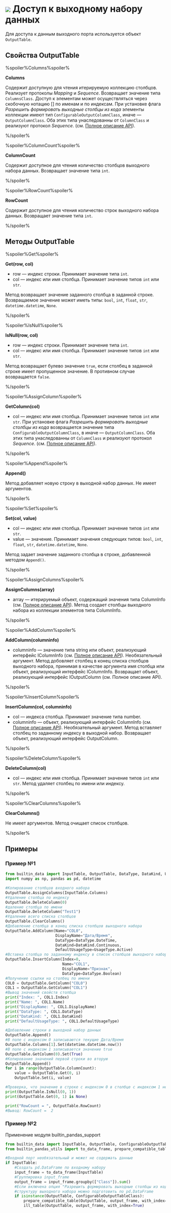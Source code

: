 # ![](../../../images/icons/components/python_default.svg) Доступ к выходному набору данных

Для доступа к данным выходного порта используется объект `OutputTable`.

## Свойства OutputTable

%spoiler%Columns%spoiler%

**Columns**

Содержит доступную для чтения итерируемую коллекцию столбцов. Реализует протоколы *Mapping* и *Sequence*.  Возвращает значение типа `ColumnsClass`. Доступ к элементам может осуществляться через скобочную нотацию [] по именам и по индексам. При установке флага *Разрешить формировать выходные столбцы из кода* элементы коллекции имеют тип `ConfigurableOutputColumnClass`, иначе — `OutputColumnClass`. Оба этих типа унаследованны от `ColumnClass` и реализуют протокол *Sequence*. (см. [Полное описание API](./api-description.md)).


%/spoiler%

%spoiler%ColumnCount%spoiler%

**ColumnCount**

Содержит доступное для чтения количество столбцов выходного набора данных.  Возвращает значение типа `int`.

%/spoiler%

%spoiler%RowCount%spoiler%

**RowCount**

Содержит доступное для чтения количество строк выходного набора данных.  Возвращает значение типа `int`.

%/spoiler%

## Методы OutputTable

%spoiler%Get%spoiler%

**Get(row, col)**

- row — индекс строки. Принимает значение типа `int`.
- col — индекс или имя столбца. Принимает значение типов `int` или `str`.

Метод возвращает значение заданного столбца в заданной строке. Возвращаемое значение может иметь типы: `bool`, `int`, `float`, `str`, `datetime.datetime`, `None`.

%/spoiler%

%spoiler%IsNull%spoiler%

**IsNull(row, col)**

- row — индекс строки. Принимает значение типа `int`.
- col — индекс или имя столбца. Принимает значение типов `int` или `str`.

Метод возвращает булево значение `true`, если столбец в заданной строке имеет пропущенное значение. В противном случае возвращается `false`.

%/spoiler%

%spoiler%AssignColumn%spoiler%

**GetColumn(col)**

- col — индекс или имя столбца. Принимает значение типов `int` или `str`.
При установке флага *Разрешить формировать выходные столбцы из кода* возвращается значение типа `ConfigurableOutputColumnClass`, в иначе — `OutputColumnClass`. Оба этих типа унаследованны от `ColumnClass` и реализуют протокол *Sequence*. (см. [Полное описание API](./api-description.md)).

%/spoiler%

%spoiler%Append%spoiler%

**Append()**

Метод добавляет новую строку в выходной набор данных. Не имеет аргументов.

%/spoiler%

%spoiler%Set%spoiler%

**Set(col, value)**

- col — индекс или имя столбца. Принимает значение типов `int` или `str`.
- value — значение. Принимает значения следующих типов: `bool`, `int`, `float`, `str`, `datetime.datetime`, `None`.

Метод задает значение заданного столбца в строке, добавленной методом `Append()`.

%/spoiler%

%spoiler%AssignColumns%spoiler%

**AssignColumns(array)**

- array — итерируемый объект, содержащий значения типа ColumnInfo (см. [Полное описание API](./api-description.md)).
Метод создает столбцы выходного набора из коллекции элементов типа ColumnInfo.

%/spoiler%

%spoiler%AddColumn%spoiler%

**AddColumn(columninfo)**

- columninfo — значениe типа string или объект, реализующий интерфейс IColumnInfo (см. [Полное описание API](./api-description.md)). Необязательный аргумент.
Метод добовляет столбец в конец списка столбцов выходного набора, принимая в качестве аргумента имя столбца или объект, реализующий интерфейс IColumnInfo. Возвращает объект, реализующий интерфейс IOutputColumn (см. Полное описание API).

%/spoiler%

%spoiler%InsertColumn%spoiler%

**InsertColumn(col, columninfo)**

- col — индекса столбца. Принимает значениe типа number.
- columninfo — объект, реализующий интерфейс ColumnInfo (см. [Полное описание API](./api-description.md)). Необязательный аргумент.
Метод вставляет столбец по заданному индексу в выходной набор. Возвращает объект, реализующий интерфейс OutputColumn.

%/spoiler%

%spoiler%DeleteColumn%spoiler%

**DeleteColumn(col)**

- col — индекс или имя столбца. Принимает значение типов `int` или `str`.
Метод удаляет столбец по имени или индексу.

%/spoiler%

%spoiler%ClearColumns%spoiler%

**ClearColumns()**

Не имеет аргументов. Метод очищает список столбцов.

%/spoiler%

## Примеры

### Пример №1

```python
from builtin_data import InputTable, OutputTable, DataType, DataKind, UsageType
import numpy as np, pandas as pd, datetime

#Копирование столбцов входного набора
OutputTable.AssignColumns(InputTable.Columns)
#Удаление столбца по индексу
OutputTable.DeleteColumn(0)
#даление столбца по имени
OutputTable.DeleteColumn("Test1")
#Удаление всего списка столбцов
OutputTable.ClearColumns()
#Добавление столбца в конец списка столбцов выходного набора
OutputTable.AddColumn(Name="COL0",
                      DisplayName="Дата/Время",
                      DataType=DataType.DateTime,
                      DataKind=DataKind.Continuous,
                      DefaultUsageType=UsageType.Active)
#Вставка столбца по заданному индексу в список столбцов выходного набора
OutputTable.InsertColumn(Index=0,
                         Name="COL1",
                         DisplayName="Признак",
                         DataType=DataType.Boolean)
#Получение ссылки на столбец по имени
COL0 = OutputTable.GetColumn("COL0")
COL1 = OutputTable.GetColumn("COL1")
#Вывод значений свойств столбца
print("Index: ", COL1.Index)
print("Name: ", COL1.Name)
print("DisplayName: ", COL1.DisplayName)
print("DataType: ", COL1.DataType)
print("DataKind: ", COL1.DataKind)
print("DefaultUsageType: ", COL1.DefaultUsageType)

#Добавление строки в выходной набор данных
OutputTable.Append()
#В поле с индексом 0 записываются текущие Дата/Время
OutputTable.Columns[1].Set(datetime.datetime.now())
#В поле с индексом 1 записывается значение true
OutputTable.GetColumn(0).Set(True)
#Копирование значений первой строки во вторую
OutputTable.Append()
for i in range(OutputTable.ColumnCount):
    value = OutputTable.Get(0, i)
    OutputTable.Set(i, value)

#Проверка, что значение в строке с индексом 0 в столбце с индексом 1 не определено
print(OutputTable.IsNull(0, 1))
print(OutputTable.Get(0, 1) is None)

print("RowCount = ", OutputTable.RowCount)
#Вывод: RowCount =  2

```

### Пример №2

Применение модуля builtin_pandas_support

```python
from builtin_data import InputTable, OutputTable, ConfigurableOutputTableClass
from builtin_pandas_utils import to_data_frame, prepare_compatible_table, fill_table

#Входной порт необязательный и может не содержать данные
if InputTable:
    #Создать pd.DataFrame по входному набору
    input_frame = to_data_frame(InputTable)
    #Группировка input_frame
    output_frame = input_frame.groupby(["Class"]).sum()
    #Если включена опция "Разрешить формировать выходные столбцы из кода",
    #структуру выходного набора можно подготовить по pd.DataFrame
    if isinstance(OutputTable, ConfigurableOutputTableClass):
        prepare_compatible_table(OutputTable, output_frame, with_index=True)
        ill_table(OutputTable, output_frame, with_index=True)

```